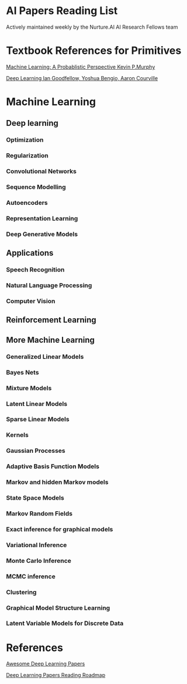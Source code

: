 # AI Papers Reading List
Actively maintained weekly by the Nurture.AI AI Research Fellows team

# Textbook References for Primitives
[Machine Learning: A Probablistic Perspective Kevin P.Murphy](https://www.cs.ubc.ca/~murphyk/MLbook/)

[Deep Learning Ian Goodfellow, Yoshua Bengio, Aaron Courville](http://www.deeplearningbook.org/)


# Machine Learning

## Deep learning
### Optimization

### Regularization

### Convolutional Networks

### Sequence Modelling

### Autoencoders

### Representation Learning

### Deep Generative Models

## Applications

### Speech Recognition

### Natural Language Processing

### Computer Vision

## Reinforcement Learning

## More Machine Learning

### Generalized Linear Models

### Bayes Nets

### Mixture Models

### Latent Linear Models

### Sparse Linear Models

### Kernels

### Gaussian Processes

### Adaptive Basis Function Models

### Markov and hidden Markov models

### State Space Models

### Markov Random Fields

### Exact inference for graphical models

### Variational Inference

### Monte Carlo Inference

### MCMC inference

### Clustering

### Graphical Model Structure Learning

### Latent Variable Models for Discrete Data


# References
[Awesome Deep Learning Papers](https://github.com/terryum/awesome-deep-learning-papers)

[Deep Learning Papers Reading Roadmap](https://github.com/floodsung/Deep-Learning-Papers-Reading-Roadmap)
